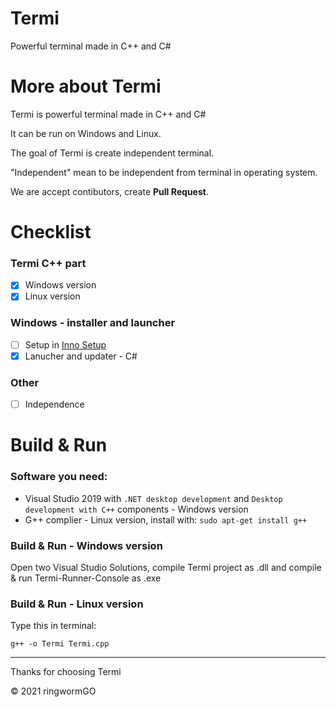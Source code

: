 # Termi
Powerful terminal made in C++ and C#

# More about Termi
Termi is powerful terminal made in C++ and C#

It can be run on Windows and Linux.

The goal of Termi is create independent terminal.

"Independent" mean to be independent from terminal in operating system.

We are accept contibutors, create **Pull Request**.

# Checklist

### Termi C++ part
- [x] Windows version
- [x] Linux version

### Windows - installer and launcher

- [ ] Setup in [Inno Setup](https://github.com/jrsoftware/issrc)
- [x] Lanucher and updater - C#

### Other

- [ ] Independence

# Build & Run

### Software you need:

- Visual Studio 2019 with ```.NET desktop development``` and ```Desktop development with C++``` components - Windows version
- G++ complier - Linux version, install with: ```sudo apt-get install g++```

### Build & Run - Windows version
Open two Visual Studio Solutions, compile Termi project as .dll and compile & run Termi-Runner-Console as .exe

### Build & Run - Linux version
Type this in terminal:

```g++ -o Termi Termi.cpp```
____________________________________

Thanks for choosing Termi

© 2021 ringwormGO
